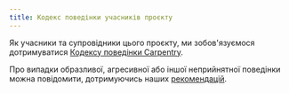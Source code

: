 ```yaml
---
title: Кодекс поведінки учасників проєкту
---
```


Як учасники та супровідники цього проєкту, ми зобов'язуємося дотримуватися [Кодексу поведінки Carpentry][coc].

Про випадки образливої, агресивної або іншої неприйнятної поведінки можна повідомити, дотримуючись наших [рекомендацій][coc-reporting].

[coc-reporting]: https://docs.carpentries.org/topic_folders/policies/incident-reporting.html
[coc]: https://docs.carpentries.org/topic_folders/policies/code-of-conduct.html

